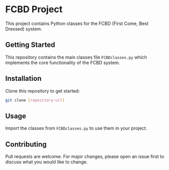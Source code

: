 # FCBD Project

This project contains Python classes for the FCBD (First Come, Best Dressed) system.

## Getting Started

This repository contains the main classes file `FCBDclasses.py` which implements the core functionality of the FCBD system.

## Installation

Clone this repository to get started:

```bash
git clone [repository-url]
```

## Usage

Import the classes from `FCBDclasses.py` to use them in your project.

## Contributing

Pull requests are welcome. For major changes, please open an issue first to discuss what you would like to change.